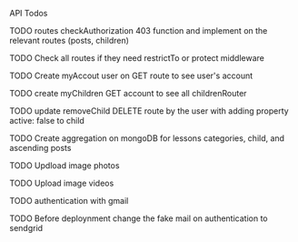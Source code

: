 
API Todos

TODO routes checkAuthorization 403 function and implement on the relevant routes (posts, children)

TODO Check all routes if they need restrictTo or protect middleware

TODO Create myAccout user on GET route to see user's account

TODO create myChildren GET account to see all childrenRouter

TODO update removeChild DELETE route by the user with adding property active: false to child

TODO Create aggregation on mongoDB for lessons categories, child, and ascending posts

TODO Updload image photos

TODO Upload image videos

TODO authentication with gmail

TODO Before deploynment change the fake mail on authentication to sendgrid 
